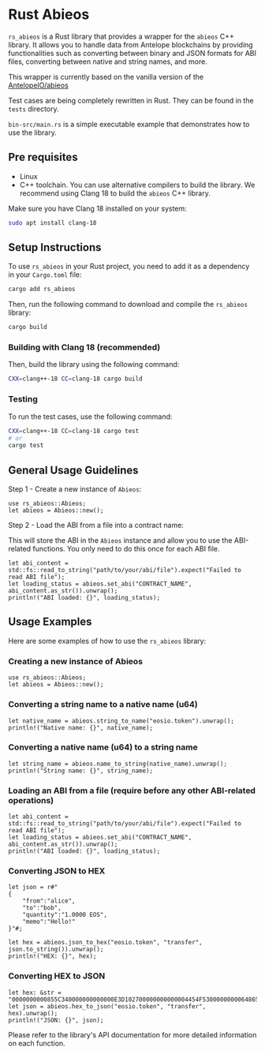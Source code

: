 # Rust Abieos

`rs_abieos` is a Rust library that provides a wrapper for the `abieos` C++ library. It allows you to handle data from
Antelope blockchains by providing functionalities such as converting between binary and JSON formats for ABI files,
converting between native and string names, and more.

This wrapper is currently based on the vanilla version of the [AntelopeIO/abieos](https://github.com/AntelopeIO/abieos)

Test cases are being completely rewritten in Rust. They can be found in the `tests` directory.

`bin-src/main.rs` is a simple executable example that demonstrates how to use the library.

## Pre requisites

- Linux
- C++ toolchain. You can use alternative compilers to build the library.
  We recommend using Clang 18 to build the `abieos` C++ library.

Make sure you have Clang 18 installed on your system:

```bash
sudo apt install clang-18
```

## Setup Instructions

To use `rs_abieos` in your Rust project, you need to add it as a dependency in your `Cargo.toml` file:

```bash
cargo add rs_abieos
```

Then, run the following command to download and compile the `rs_abieos` library:

```bash
cargo build
```

### Building with Clang 18 (recommended)

Then, build the library using the following command:

```bash
CXX=clang++-18 CC=clang-18 cargo build
```

### Testing

To run the test cases, use the following command:

```bash
CXX=clang++-18 CC=clang-18 cargo test
# or
cargo test
```

## General Usage Guidelines

Step 1 - Create a new instance of `Abieos`:

```
use rs_abieos::Abieos;
let abieos = Abieos::new();
```

Step 2 - Load the ABI from a file into a contract name:

This will store the ABI in the `Abieos` instance and allow you to use the ABI-related functions.
You only need to do this once for each ABI file.

```
let abi_content = std::fs::read_to_string("path/to/your/abi/file").expect("Failed to read ABI file");
let loading_status = abieos.set_abi("CONTRACT_NAME", abi_content.as_str()).unwrap();
println!("ABI loaded: {}", loading_status);
```

## Usage Examples

Here are some examples of how to use the `rs_abieos` library:

### Creating a new instance of Abieos

```
use rs_abieos::Abieos;
let abieos = Abieos::new();
```

### Converting a string name to a native name (u64)

```
let native_name = abieos.string_to_name("eosio.token").unwrap();
println!("Native name: {}", native_name);
```

### Converting a native name (u64) to a string name

```
let string_name = abieos.name_to_string(native_name).unwrap();
println!("String name: {}", string_name);
```

### Loading an ABI from a file (require before any other ABI-related operations)

```
let abi_content = std::fs::read_to_string("path/to/your/abi/file").expect("Failed to read ABI file");
let loading_status = abieos.set_abi("CONTRACT_NAME", abi_content.as_str()).unwrap();
println!("ABI loaded: {}", loading_status);
```

### Converting JSON to HEX

```
let json = r#"
{
    "from":"alice",
    "to":"bob",
    "quantity":"1.0000 EOS",
    "memo":"Hello!"
}"#;

let hex = abieos.json_to_hex("eosio.token", "transfer", json.to_string()).unwrap();
println!("HEX: {}", hex);
```

### Converting HEX to JSON

```
let hex: &str = "0000000000855C340000000000000E3D102700000000000004454F53000000000648656C6C6F21";
let json = abieos.hex_to_json("eosio.token", "transfer", hex).unwrap();
println!("JSON: {}", json);
```

Please refer to the library's API documentation for more detailed information on each function.